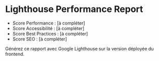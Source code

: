 # Lighthouse Performance Report

- Score Performance : [à compléter]
- Score Accessibilité : [à compléter]
- Score Best Practices : [à compléter]
- Score SEO : [à compléter]

Générez ce rapport avec Google Lighthouse sur la version déployée du frontend.
